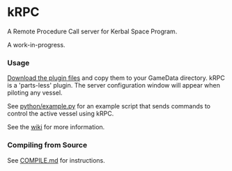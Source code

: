 kRPC
====

A Remote Procedure Call server for Kerbal Space Program.

A work-in-progress.

### Usage

[Download the plugin files](http://github.com/djungelorm/krpc/releases) and copy them to your GameData directory. kRPC is a 'parts-less' plugin. The server configuration window will appear when piloting any vessel.

See [python/example.py](python/example.py) for an example script that sends commands to control the active vessel using kRPC.

See the [wiki](https://github.com/djungelorm/krpc/wiki) for more information.

### Compiling from Source

See [COMPILE.md](COMPILE.md) for instructions.
